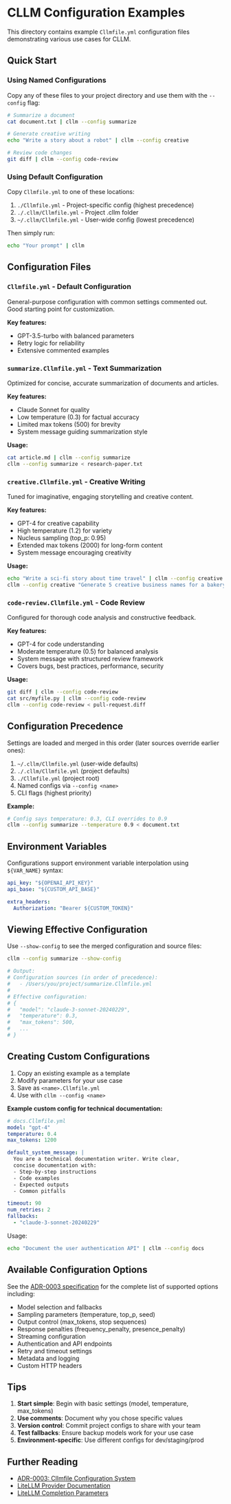 # CLLM Configuration Examples

This directory contains example `Cllmfile.yml` configuration files demonstrating various use cases for CLLM.

## Quick Start

### Using Named Configurations

Copy any of these files to your project directory and use them with the `--config` flag:

```bash
# Summarize a document
cat document.txt | cllm --config summarize

# Generate creative writing
echo "Write a story about a robot" | cllm --config creative

# Review code changes
git diff | cllm --config code-review
```

### Using Default Configuration

Copy `Cllmfile.yml` to one of these locations:

1. `./Cllmfile.yml` - Project-specific config (highest precedence)
2. `./.cllm/Cllmfile.yml` - Project .cllm folder
3. `~/.cllm/Cllmfile.yml` - User-wide config (lowest precedence)

Then simply run:

```bash
echo "Your prompt" | cllm
```

## Configuration Files

### `Cllmfile.yml` - Default Configuration

General-purpose configuration with common settings commented out. Good starting point for customization.

**Key features:**
- GPT-3.5-turbo with balanced parameters
- Retry logic for reliability
- Extensive commented examples

### `summarize.Cllmfile.yml` - Text Summarization

Optimized for concise, accurate summarization of documents and articles.

**Key features:**
- Claude Sonnet for quality
- Low temperature (0.3) for factual accuracy
- Limited max tokens (500) for brevity
- System message guiding summarization style

**Usage:**
```bash
cat article.md | cllm --config summarize
cllm --config summarize < research-paper.txt
```

### `creative.Cllmfile.yml` - Creative Writing

Tuned for imaginative, engaging storytelling and creative content.

**Key features:**
- GPT-4 for creative capability
- High temperature (1.2) for variety
- Nucleus sampling (top_p: 0.95)
- Extended max tokens (2000) for long-form content
- System message encouraging creativity

**Usage:**
```bash
echo "Write a sci-fi story about time travel" | cllm --config creative
cllm --config creative "Generate 5 creative business names for a bakery"
```

### `code-review.Cllmfile.yml` - Code Review

Configured for thorough code analysis and constructive feedback.

**Key features:**
- GPT-4 for code understanding
- Moderate temperature (0.5) for balanced analysis
- System message with structured review framework
- Covers bugs, best practices, performance, security

**Usage:**
```bash
git diff | cllm --config code-review
cat src/myfile.py | cllm --config code-review
cllm --config code-review < pull-request.diff
```

## Configuration Precedence

Settings are loaded and merged in this order (later sources override earlier ones):

1. `~/.cllm/Cllmfile.yml` (user-wide defaults)
2. `./.cllm/Cllmfile.yml` (project defaults)
3. `./Cllmfile.yml` (project root)
4. Named configs via `--config <name>`
5. CLI flags (highest priority)

**Example:**

```bash
# Config says temperature: 0.3, CLI overrides to 0.9
cllm --config summarize --temperature 0.9 < document.txt
```

## Environment Variables

Configurations support environment variable interpolation using `${VAR_NAME}` syntax:

```yaml
api_key: "${OPENAI_API_KEY}"
api_base: "${CUSTOM_API_BASE}"

extra_headers:
  Authorization: "Bearer ${CUSTOM_TOKEN}"
```

## Viewing Effective Configuration

Use `--show-config` to see the merged configuration and source files:

```bash
cllm --config summarize --show-config

# Output:
# Configuration sources (in order of precedence):
#   - /Users/you/project/summarize.Cllmfile.yml
#
# Effective configuration:
# {
#   "model": "claude-3-sonnet-20240229",
#   "temperature": 0.3,
#   "max_tokens": 500,
#   ...
# }
```

## Creating Custom Configurations

1. Copy an existing example as a template
2. Modify parameters for your use case
3. Save as `<name>.Cllmfile.yml`
4. Use with `cllm --config <name>`

**Example custom config for technical documentation:**

```yaml
# docs.Cllmfile.yml
model: "gpt-4"
temperature: 0.4
max_tokens: 1200

default_system_message: |
  You are a technical documentation writer. Write clear,
  concise documentation with:
  - Step-by-step instructions
  - Code examples
  - Expected outputs
  - Common pitfalls

timeout: 90
num_retries: 2
fallbacks:
  - "claude-3-sonnet-20240229"
```

Usage:
```bash
echo "Document the user authentication API" | cllm --config docs
```

## Available Configuration Options

See the [ADR-0003 specification](../../docs/decisions/0003-cllmfile-configuration-system.md) for the complete list of supported options including:

- Model selection and fallbacks
- Sampling parameters (temperature, top_p, seed)
- Output control (max_tokens, stop sequences)
- Response penalties (frequency_penalty, presence_penalty)
- Streaming configuration
- Authentication and API endpoints
- Retry and timeout settings
- Metadata and logging
- Custom HTTP headers

## Tips

1. **Start simple**: Begin with basic settings (model, temperature, max_tokens)
2. **Use comments**: Document why you chose specific values
3. **Version control**: Commit project configs to share with your team
4. **Test fallbacks**: Ensure backup models work for your use case
5. **Environment-specific**: Use different configs for dev/staging/prod

## Further Reading

- [ADR-0003: Cllmfile Configuration System](../../docs/decisions/0003-cllmfile-configuration-system.md)
- [LiteLLM Provider Documentation](https://docs.litellm.ai/docs/providers)
- [LiteLLM Completion Parameters](https://docs.litellm.ai/docs/completion/input)
